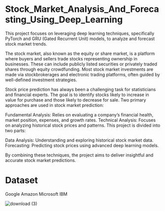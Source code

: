 # Stock_Market_Analysis_And_Forecasting_Using_Deep_Learning
This project focuses on leveraging deep learning techniques, specifically PyTorch and GRU (Gated Recurrent Unit) models, to analyze and forecast stock market trends.

The stock market, also known as the equity or share market, is a platform where buyers and sellers trade stocks representing ownership in businesses. These can include publicly listed securities or privately traded shares through equity crowdfunding. Most stock market investments are made via stockbrokerages and electronic trading platforms, often guided by well-defined investment strategies.

Stock price prediction has always been a challenging task for statisticians and financial experts. The goal is to identify stocks likely to increase in value for purchase and those likely to decrease for sale. Two primary approaches are used in stock market prediction:

Fundamental Analysis: Relies on evaluating a company’s financial health, market position, expenses, and growth rates.
Technical Analysis: Focuses on analyzing historical stock prices and patterns.
This project is divided into two parts:

Data Analysis: Understanding and exploring historical stock market data.
Forecasting: Predicting stock prices using advanced deep learning models.

By combining these techniques, the project aims to deliver insightful and accurate stock market predictions.

# Dataset
Google
Amazon
Microsoft
IBM

![download (3)](https://github.com/user-attachments/assets/bcae463e-0c8e-49e1-a1d2-7cbbb0216e73)



